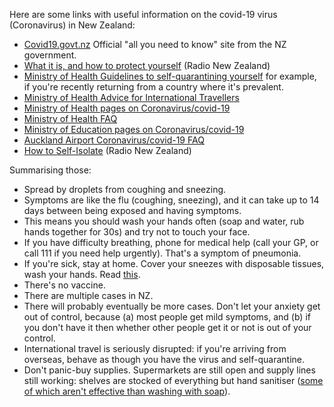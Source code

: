 Here are some links with useful information on the covid-19 virus (Coronavirus) in New Zealand:
- [Covid19.govt.nz](http://covid19.govt.nz) Official "all you need to know" site from the NZ government.
- [What it is, and how to protect yourself](https://www.rnz.co.nz/news/national/410402/coronavirus-what-is-covid-19-and-how-to-protect-yourself-from-the-outbreak) (Radio New Zealand)
- [Ministry of Health Guidelines to self-quarantining yourself](https://www.health.govt.nz/our-work/diseases-and-conditions/covid-19-novel-coronavirus/covid-19-novel-coronavirus-health-advice-general-public/covid-19-novel-coronavirus-self-isolation) for example, if you're recently returning from a country where it's prevalent.
- [Ministry of Health Advice for International Travellers](https://www.health.govt.nz/our-work/diseases-and-conditions/covid-19-novel-coronavirus/covid-19-novel-coronavirus-information-specific-audiences/covid-19-novel-coronavirus-advice-travellers)
- [Ministry of Health pages on Coronavirus/covid-19](https://www.health.govt.nz/our-work/diseases-and-conditions/covid-19-novel-coronavirus)
- [Ministry of Health FAQ](https://www.health.govt.nz/our-work/diseases-and-conditions/covid-19-novel-coronavirus/covid-19-novel-coronavirus-health-advice-general-public/covid-19-novel-coronavirus-questions-and-answers)
- [Ministry of Education pages on Coronavirus/covid-19](http://www.education.govt.nz/school/health-safety-and-wellbeing/student-and-staff-health/novel-coronavirus-2019-ncov/)
- [Auckland Airport Coronavirus/covid-19 FAQ](https://www.aucklandairport.co.nz/information/novel-coronavirus-frequently-asked-questions)
- [How to Self-Isolate](https://www.rnz.co.nz/national/programmes/first-up/audio/2018737875/dos-and-don-ts-of-self-isolation-your-questions-answered) (Radio New Zealand)

Summarising those:
- Spread by droplets from coughing and sneezing.
- Symptoms are like the flu (coughing, sneezing), and it can take up to 14 days between being exposed and having symptoms.
- This means you should wash your hands often (soap and water, rub hands together for 30s) and try not to touch your face.
- If you have difficulty breathing, phone for medical help (call your GP, or call 111 if you need help urgently). That's a symptom of pneumonia.
- If you're sick, stay at home. Cover your sneezes with disposable tissues, wash your hands. Read [this](https://www.health.govt.nz/our-work/diseases-and-conditions/covid-19-novel-coronavirus/covid-19-novel-coronavirus-health-advice-general-public/caring-yourself-and-others-who-have-or-may-have-covid-19-home).
- There's no vaccine.
- There are multiple cases in NZ.
- There will probably eventually be more cases. Don't let your anxiety get out of control, because (a) most people get mild symptoms, and (b) if you don't have it then whether other people get it or not is out of your control.
- International travel is seriously disrupted: if you're arriving from overseas, behave as though you have the virus and self-quarantine.
- Don't panic-buy supplies. Supermarkets are still open and supply lines still working: shelves are stocked of everything but hand sanitiser ([some of which aren't effective than washing with soap](https://www.weforum.org/agenda/2020/03/coronavirus-soap-covid-19-virus-hygiene/)).
